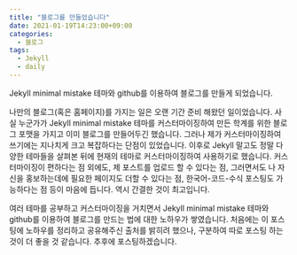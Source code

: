 ```yaml
---
title: "블로그를 만들었습니다"
date: 2021-01-19T14:23:00+09:00
categories:
  - 블로그
tags:
  - Jekyll
  - daily
---
```


Jekyll minimal mistake 테마와 github를 이용하여 블로그를 만들게 되었습니다.

나만의 블로그(혹은 홈페이지)를 가지는 일은 오랜 기간 준비 해왔던 일이었습니다. 사실 누군가가 Jekyll minimal mistake 테마를 커스터마이징하여 만든 학계를 위한 블로그 포맷을 가지고 이미 블로그를 만들어두긴 했습니다. 그러나 제가 커스터마이징하여 쓰기에는 지나치게 크고 복잡하다는 단점이 있었습니다. 이후로 Jekyll 말고도 정말 다양한 테마들을 살펴본 뒤에 현재의 테마로 커스터마이징하여 사용하기로 했습니다. 커스터마이징이 편하다는 점 외에도, 제 포스트를 업로드 할 수 있다는 점, 그러면서도 나 자신을 홍보하는데에 필요한 페이지도 더할 수 있다는 점, 한국어-코드-수식 포스팅도 가능하다는 점 등이 마음에 듭니다. 역시 간결한 것이 최고입니다. 

여러 테마를 공부하고 커스터마이징을 거치면서 Jekyll minimal mistake 테마와 github를 이용하여 블로그를 만드는 법에 대한 노하우가 쌓였습니다. 처음에는 이 포스팅에 노하우를 정리하고 공유해주신 출처를 밝히려 했으나, 구분하여 따로 포스팅 하는 것이 더 좋을 것 같습니다. 추후에 포스팅하겠습니다. 
